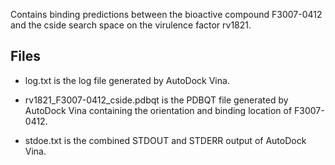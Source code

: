 Contains binding predictions between the bioactive compound F3007-0412 and the cside search space on the virulence factor rv1821.

## Files

- log.txt is the log file generated by AutoDock Vina.

- rv1821_F3007-0412_cside.pdbqt is the PDBQT file generated by AutoDock Vina containing the orientation and binding location of F3007-0412.

- stdoe.txt is the combined STDOUT and STDERR output of AutoDock Vina.

